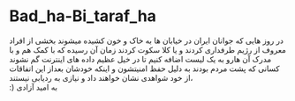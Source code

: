 # Bad_ha-Bi_taraf_ha

 در روز هایی که جوانان ایران در خیابان ها به خاک و خون کشیده میشوند بخشی از افراد معروف از رژیم طرفداری کردند و یا کلا سکوت کردند زمان آن رسیده که با کمک هم و با مدرک آن هارو به یک لیست اضافه کنیم تا در خیل عظیم داده های اینترنت گم نشوند<br />
کسانی که پشت مردم بودند به دلیل حفظ امنیتشون و اینکه خودشان بعداز این اتفاقات ،از خود شواهدی نشان خواهند داد و نیازی به ردیابی نیستند<br />
:) به امید آزادی<br />
